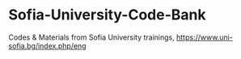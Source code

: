 # Sofia-University-Code-Bank
Codes &amp; Materials from Sofia University trainings, https://www.uni-sofia.bg/index.php/eng 
